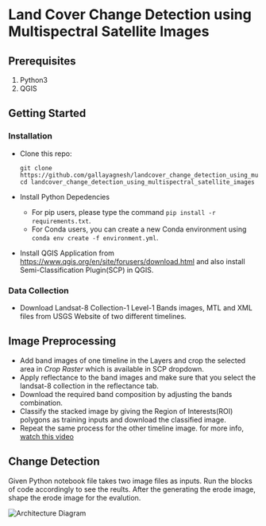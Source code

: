 # Land Cover Change Detection using Multispectral Satellite Images


## Prerequisites

1. Python3
2. QGIS

## Getting Started

### Installation
 - Clone this repo:
            
       git clone https://github.com/gallayagnesh/landcover_change_detection_using_multispectral_satellite_images
       cd landcover_change_detection_using_multispectral_satellite_images
 - Install Python Depedencies
     - For pip users, please type the command 	```pip install -r requirements.txt```.
     - For Conda users, you can create a new Conda environment using ```conda env create -f environment.yml```.
 - Install QGIS Application from https://www.qgis.org/en/site/forusers/download.html and also install Semi-Classification Plugin(SCP) in QGIS.
 
 ### Data Collection
  - Download Landsat-8 Collection-1 Level-1 Bands images, MTL and XML files from USGS Website of two different timelines.
  
## Image Preprocessing
  - Add band images of one timeline in the Layers and crop the selected area in *Crop Raster* which is available in SCP dropdown.
  - Apply reflectance to the band images and make sure that you select the landsat-8 collection in the reflectance tab.
  - Download the required band composition by adjusting the bands combination.
  - Classify the stacked image by giving the Region of Interests(ROI) polygons as training inputs and download the classified image.
  - Repeat the same process for the other timeline image.
  for more info, [watch this video](https://www.youtube.com/watch?v=HKNS-wsc7lo) 
  
## Change Detection
 Given Python notebook file takes two image files as inputs. Run the blocks of code accordingly to see the reults. After the generating the erode image, shape the erode image for the evalution.

![Architecture Diagram](https://github.com/gallayagnesh/landcover_change_detection_using_multispectral_satellite_images/blob/main/Architecture.png)
